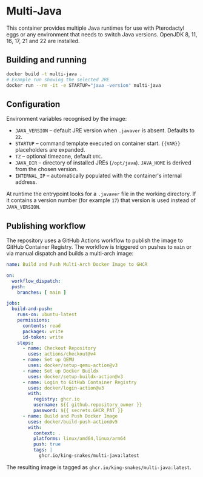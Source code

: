 # Multi-Java

This container provides multiple Java runtimes for use with Pterodactyl eggs or any environment that needs to switch Java versions.  OpenJDK 8, 11, 16, 17, 21 and 22 are installed.

## Building and running

```bash
docker build -t multi-java .
# Example run showing the selected JRE
docker run --rm -it -e STARTUP="java -version" multi-java
```

## Configuration

Environment variables recognised by the image:

- `JAVA_VERSION` – default JRE version when `.javaver` is absent. Defaults to `22`.
- `STARTUP` – command template executed on container start. `{{VAR}}` placeholders are expanded.
- `TZ` – optional timezone, default `UTC`.
- `JAVA_DIR` – directory of installed JREs (`/opt/java`). `JAVA_HOME` is derived from the chosen version.
- `INTERNAL_IP` – automatically populated with the container's internal address.

At runtime the entrypoint looks for a `.javaver` file in the working directory. If it contains a version number (for example `17`) that version is used instead of `JAVA_VERSION`.

## Publishing workflow

The repository uses a GitHub Actions workflow to publish the image to GitHub Container Registry. The workflow is triggered on pushes to `main` or via manual dispatch and builds a multi-arch image:

```yaml
name: Build and Push Multi-Arch Docker Image to GHCR

on:
  workflow_dispatch:
  push:
    branches: [ main ]

jobs:
  build-and-push:
    runs-on: ubuntu-latest
    permissions:
      contents: read
      packages: write
      id-token: write
    steps:
      - name: Checkout Repository
        uses: actions/checkout@v4
      - name: Set up QEMU
        uses: docker/setup-qemu-action@v3
      - name: Set up Docker Buildx
        uses: docker/setup-buildx-action@v3
      - name: Login to GitHub Container Registry
        uses: docker/login-action@v3
        with:
          registry: ghcr.io
          username: ${{ github.repository_owner }}
          password: ${{ secrets.GHCR_PAT }}
      - name: Build and Push Docker Image
        uses: docker/build-push-action@v5
        with:
          context: .
          platforms: linux/amd64,linux/arm64
          push: true
          tags: |
            ghcr.io/king-snakes/multi-java:latest
```

The resulting image is tagged as `ghcr.io/king-snakes/multi-java:latest`.
